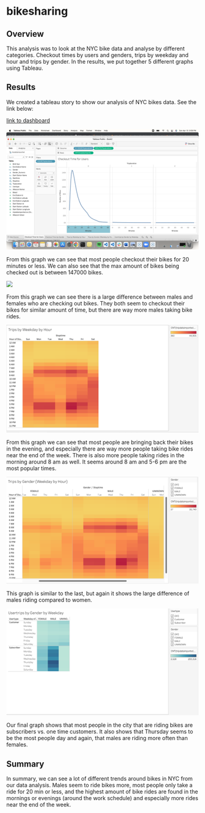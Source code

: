 # bikesharing

## Overview
This analysis was to look at the NYC bike data and analyse by different categories. Checkout times by users and genders, trips by weekday and hour and trips by gender. In the results, we put together 5 different graphs using Tableau.
## Results
We created a tableau story to show our analysis of NYC bikes data. See the link below:

[link to dashboard](https://public.tableau.com/app/profile/brittany.marchand/viz/NYCCityBikeAnalysis_16510124384060/NYCCityBikes?publish=yes)

![](Checkout_Time_Users.png)

From this graph we can see that most people checkout their bikes for 20 minutes or less. We can also see that the max amount of bikes being checked out is between 147000 bikes.

![](checkout_time_gender.png)

From this graph we can see there is a large difference between males and females who are checking out bikes. They both seem to checkout their bikes for similar amount of time, but there are way more males taking bike rides.

![](Trips_by_Weekday.png)

From this graph we can see that most people are bringing back their bikes in the evening, and especially there are way more people taking bike rides near the end of the week. There is also more people taking rides in the morning around 8 am as well. It seems around 8 am and 5-6 pm are the most popular times.


![](Trips_by_Gender.png)

This graph is similar to the last, but again it shows the large difference of males riding compared to women.

![](Usertrips_by_Gender.png)

Our final graph shows that most people in the city that are riding bikes are subscribers vs. one time customers. It also shows that Thursday seems to be the most people day and again, that males are riding more often than females.


## Summary 

In summary, we can see a lot of different trends around bikes in NYC from our data analysis. Males seem to ride bikes more, most people only take a ride for 20 min or less, and the highest amount of bike rides are found in the mornings or evenings (around the work schedule) and especially more rides near the end of the week.

